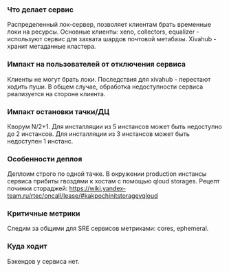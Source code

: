 ### Что делает сервис
Распределенный лок-сервер, позволяет клиентам брать временные локи на ресурсы.
Основные клиенты: xeno, collectors, equalizer - используют сервис для захвата шардов почтовой метабазы.
Xivahub - хранит метаданные кластера.

### Импакт на пользователей от отключения сервиса
Клиенты не могут брать локи.
Последствия для xivahub - перестают ходить пуши.
В общем случае, обработка недоступности сервиса реализуется на стороне клиента.

### Импакт остановки тачки/ДЦ
Кворум N/2+1.
Для инсталляции из 5 инстансов может быть недоступно до 2 инстансов.
Для инсталляции из 3 инстансов может быть недоступен 1 инстанс.

### Особенности деплоя
Деплоим строго по одной тачке.
В окружении production инстансы сервиса прибиты гвоздями к хостам с помощью qloud storages.
Рецепт починки стораджей: https://wiki.yandex-team.ru/rtec/oncall/lease/#kakpochinitstoragevqloud

### Критичные метрики
Следим за общими для SRE сервисов метриками: cores, ephemeral.

### Куда ходит
Бэкендов у сервиса нет.
